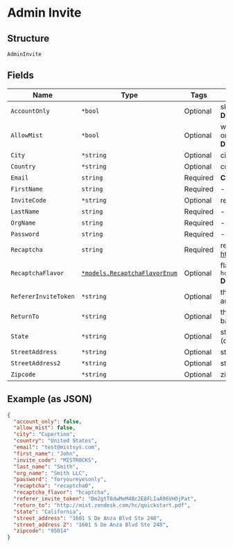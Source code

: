 
# Admin Invite

## Structure

`AdminInvite`

## Fields

| Name | Type | Tags | Description |
|  --- | --- | --- | --- |
| `AccountOnly` | `*bool` | Optional | skip creating initial setup if true<br>**Default**: `false` |
| `AllowMist` | `*bool` | Optional | whether to allow Mist to look at this org<br>**Default**: `false` |
| `City` | `*string` | Optional | city of registering user |
| `Country` | `*string` | Optional | country/region of registering user |
| `Email` | `string` | Required | **Constraints**: *Maximum Length*: `64` |
| `FirstName` | `string` | Required | - |
| `InviteCode` | `*string` | Optional | required initially |
| `LastName` | `string` | Required | - |
| `OrgName` | `string` | Required | - |
| `Password` | `string` | Required | - |
| `Recaptcha` | `string` | Required | reCAPTCHA , see https://www.google.com/recaptcha/ |
| `RecaptchaFlavor` | [`*models.RecaptchaFlavorEnum`](../../doc/models/recaptcha-flavor-enum.md) | Optional | flavor of the captcha. enum: `google`, `hcaptcha`<br>**Default**: `"google"` |
| `RefererInviteToken` | `*string` | Optional | the invite token to apply after account creation |
| `ReturnTo` | `*string` | Optional | the url the user should be redirected back to |
| `State` | `*string` | Optional | state of registering user, optional (depends on country/region) |
| `StreetAddress` | `*string` | Optional | street address of registering user |
| `StreetAddress2` | `*string` | Optional | street address 2 of registering user |
| `Zipcode` | `*string` | Optional | zipcode of registering user |

## Example (as JSON)

```json
{
  "account_only": false,
  "allow_mist": false,
  "city": "Cupertino",
  "country": "United States",
  "email": "test@mistsys.com",
  "first_name": "John",
  "invite_code": "MISTROCKS",
  "last_name": "Smith",
  "org_name": "Smith LLC",
  "password": "foryoureyesonly",
  "recaptcha": "recaptcha0",
  "recaptcha_flavor": "hcaptcha",
  "referer_invite_token": "Dm2gtT8dwMeM4Bc2E8FLIaA96VHOjPat",
  "return_to": "http://mist.zendesk.com/hc/quickstart.pdf",
  "state": "California",
  "street_address": "1601 S De Anza Blvd Ste 248",
  "street_address 2": "1601 S De Anza Blvd Ste 248",
  "zipcode": "95014"
}
```

